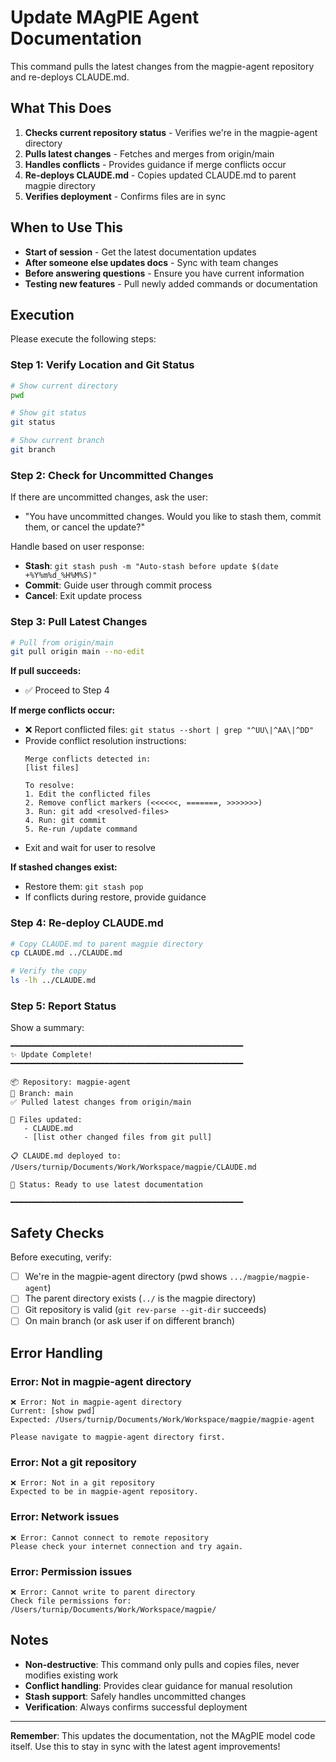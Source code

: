 # Update MAgPIE Agent Documentation

This command pulls the latest changes from the magpie-agent repository and re-deploys CLAUDE.md.

## What This Does

1. **Checks current repository status** - Verifies we're in the magpie-agent directory
2. **Pulls latest changes** - Fetches and merges from origin/main
3. **Handles conflicts** - Provides guidance if merge conflicts occur
4. **Re-deploys CLAUDE.md** - Copies updated CLAUDE.md to parent magpie directory
5. **Verifies deployment** - Confirms files are in sync

## When to Use This

- **Start of session** - Get the latest documentation updates
- **After someone else updates docs** - Sync with team changes
- **Before answering questions** - Ensure you have current information
- **Testing new features** - Pull newly added commands or documentation

## Execution

Please execute the following steps:

### Step 1: Verify Location and Git Status

```bash
# Show current directory
pwd

# Show git status
git status

# Show current branch
git branch
```

### Step 2: Check for Uncommitted Changes

If there are uncommitted changes, ask the user:
- "You have uncommitted changes. Would you like to stash them, commit them, or cancel the update?"

Handle based on user response:
- **Stash**: `git stash push -m "Auto-stash before update $(date +%Y%m%d_%H%M%S)"`
- **Commit**: Guide user through commit process
- **Cancel**: Exit update process

### Step 3: Pull Latest Changes

```bash
# Pull from origin/main
git pull origin main --no-edit
```

**If pull succeeds:**
- ✅ Proceed to Step 4

**If merge conflicts occur:**
- ❌ Report conflicted files: `git status --short | grep "^UU\|^AA\|^DD"`
- Provide conflict resolution instructions:
  ```
  Merge conflicts detected in:
  [list files]

  To resolve:
  1. Edit the conflicted files
  2. Remove conflict markers (<<<<<<, =======, >>>>>>>)
  3. Run: git add <resolved-files>
  4. Run: git commit
  5. Re-run /update command
  ```
- Exit and wait for user to resolve

**If stashed changes exist:**
- Restore them: `git stash pop`
- If conflicts during restore, provide guidance

### Step 4: Re-deploy CLAUDE.md

```bash
# Copy CLAUDE.md to parent magpie directory
cp CLAUDE.md ../CLAUDE.md

# Verify the copy
ls -lh ../CLAUDE.md
```

### Step 5: Report Status

Show a summary:

```
━━━━━━━━━━━━━━━━━━━━━━━━━━━━━━━━━━━━━━━━━━━━━━━━━━━━
✨ Update Complete!
━━━━━━━━━━━━━━━━━━━━━━━━━━━━━━━━━━━━━━━━━━━━━━━━━━━━

📦 Repository: magpie-agent
🔄 Branch: main
✅ Pulled latest changes from origin/main

📝 Files updated:
   - CLAUDE.md
   - [list other changed files from git pull]

📋 CLAUDE.md deployed to: /Users/turnip/Documents/Work/Workspace/magpie/CLAUDE.md

🎯 Status: Ready to use latest documentation

━━━━━━━━━━━━━━━━━━━━━━━━━━━━━━━━━━━━━━━━━━━━━━━━━━━━
```

## Safety Checks

Before executing, verify:
- [ ] We're in the magpie-agent directory (pwd shows `.../magpie/magpie-agent`)
- [ ] The parent directory exists (`../` is the magpie directory)
- [ ] Git repository is valid (`git rev-parse --git-dir` succeeds)
- [ ] On main branch (or ask user if on different branch)

## Error Handling

### Error: Not in magpie-agent directory
```
❌ Error: Not in magpie-agent directory
Current: [show pwd]
Expected: /Users/turnip/Documents/Work/Workspace/magpie/magpie-agent

Please navigate to magpie-agent directory first.
```

### Error: Not a git repository
```
❌ Error: Not in a git repository
Expected to be in magpie-agent repository.
```

### Error: Network issues
```
❌ Error: Cannot connect to remote repository
Please check your internet connection and try again.
```

### Error: Permission issues
```
❌ Error: Cannot write to parent directory
Check file permissions for: /Users/turnip/Documents/Work/Workspace/magpie/
```

## Notes

- **Non-destructive**: This command only pulls and copies files, never modifies existing work
- **Conflict handling**: Provides clear guidance for manual resolution
- **Stash support**: Safely handles uncommitted changes
- **Verification**: Always confirms successful deployment

---

**Remember**: This updates the documentation, not the MAgPIE model code itself. Use this to stay in sync with the latest agent improvements!
